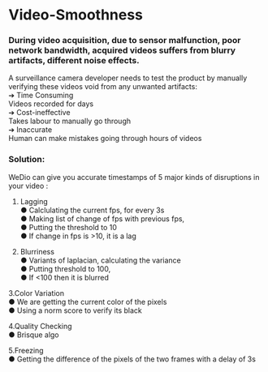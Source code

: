 # Video-Smoothness

### During video acquisition, due to sensor malfunction, poor network bandwidth, acquired videos suffers from blurry artifacts, different noise effects. 
A surveillance camera developer needs to test the product by manually verifying these videos void from any unwanted artifacts: <br>
➔ Time Consuming<br>
Videos recorded for days<br>
➔ Cost-ineffective<br>
Takes labour to manually go through<br>
➔ Inaccurate<br>
Human can make mistakes going
through hours of videos

### Solution:

WeDio can give you accurate timestamps of 5 major kinds of disruptions in your video :<br>
1. Lagging<br>
● Calclulating the current fps, for every 3s<br>
● Making list of change of fps with
previous fps,<br>
● Putting the threshold to 10 <br>
● If change in fps is >10, it is a lag <br>

2. Blurriness<br>
● Variants of laplacian, calculating the variance<br>
● Putting threshold to 100,<br>
● If <100 then it is blurred<br>

3.Color Variation<br>
● We are getting the current color of the pixels<br>
● Using a norm score to verify its black<br>

4.Quality Checking<br>
● Brisque algo<br>

5.Freezing<br>
● Getting the difference of the
pixels of the two frames with a
delay of 3s









